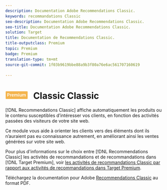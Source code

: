 ```yaml
---
description: Documentation Adobe Recommendations Classic.
keywords: recommandations Classic
seo-description: Documentation Adobe Recommendations Classic.
seo-title: Documentation Adobe Recommendations Classic.
solution: Target
title: Documentation de Recommendations Classic.
title-outputclass: Premium
topic: Premium
badge: Premium
translation-type: tm+mt
source-git-commit: 1f03b9619bbe88a9b3f80a76e6ac561707160619

---
```



# ![Documentation de Recommendations](/help/assets/premium.png) Classic Classic

[!DNL Recommendations Classic] affiche automatiquement les produits ou le contenu susceptibles d’intéresser vos clients, en fonction des activités passées des visiteurs de votre site web.

Ce module vous aide à orienter les clients vers des éléments dont ils n’auraient pas eu connaissance autrement, en améliorant ainsi les ventes générées sur votre site web.

Pour plus d&#39;informations sur le choix entre [!DNL Recommendations Classic] les activités de recommandations et de recommandations dans [!DNL Target Premium], voir [les activités de recommandations Classic par rapport aux activités de recommandations dans Target Premium](/help/c-recommendations/c-recommendations-faq/recommendations-classic-versus-recommendations-activities-target-premium.md).

Téléchargez la documentation pour Adobe [Recommendations Classic](/help/assets/adobe-recommendations-classic.pdf) au format PDF.